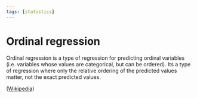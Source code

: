 ```yaml
---
tags: [statistics]
---
```

# Ordinal regression

Ordinal regression is a type of regression for predicting ordinal variables
(i.e. variables whose values are categorical, but can be ordered). Its a type of
regression where only the relative ordering of the predicted values matter, not
the exact predicted values.

([Wikipedia](./https://en.wikipedia.org/wiki/Ordinal_regression))
